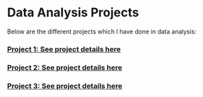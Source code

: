 # Data Analysis Projects

Below are the different projects which I have done in data analysis:


### [Project 1: See project details here](https://github.com/bukkywins/Data-Analysis_Project-1/blob/main/Project-1_Details.md)
### [Project 2: See project details here](https://github.com/bukkywins/Data-Analysis_Project-1/blob/main/Project-1_Details.md)
### [Project 3: See project details here](https://github.com/bukkywins/Data-Analysis_Project-1/blob/main/Project-1_Details.md)

